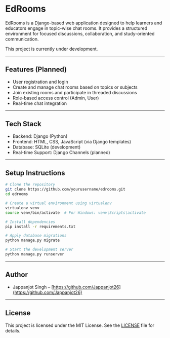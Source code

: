 # EdRooms

EdRooms is a Django-based web application designed to help learners and educators engage in topic-wise chat rooms. It provides a structured environment for focused discussions, collaboration, and study-oriented communication.

This project is currently under development.

---

## Features (Planned)

* User registration and login
* Create and manage chat rooms based on topics or subjects
* Join existing rooms and participate in threaded discussions
* Role-based access control (Admin, User)
* Real-time chat integration
  
---

## Tech Stack

* Backend: Django (Python)
* Frontend: HTML, CSS, JavaScript (via Django templates)
* Database: SQLite (development)
* Real-time Support: Django Channels (planned)

---

## Setup Instructions

```bash
# Clone the repository
git clone https://github.com/yourusername/edrooms.git
cd edrooms

# Create a virtual environment using virtualenv
virtualenv venv
source venv/bin/activate  # For Windows: venv\Scripts\activate

# Install dependencies
pip install -r requirements.txt

# Apply database migrations
python manage.py migrate

# Start the development server
python manage.py runserver
```

---

## Author

* Jappanjot Singh – [https://github.com/Jappanjot26](https://github.com/Jappanjot26)

---

## License

This project is licensed under the MIT License. See the [LICENSE](LICENSE) file for details.
